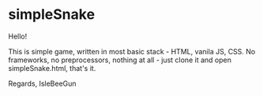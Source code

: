 # simpleSnake

Hello!

This is simple game, written in most basic stack - HTML, vanila JS, CSS. 
No frameworks, no preprocessors, nothing at all - just clone it and open simpleSnake.html, that's it.

Regards,
IsleBeeGun
